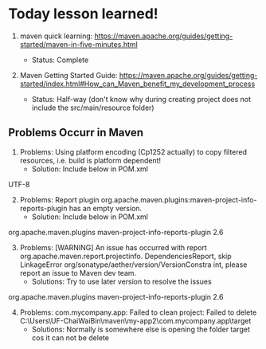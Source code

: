 # Today lesson learned!
1. maven quick learning: https://maven.apache.org/guides/getting-started/maven-in-five-minutes.html
   * Status: Complete

2. Maven Getting Started Guide: https://maven.apache.org/guides/getting-started/index.html#How_can_Maven_benefit_my_development_process
   * Status: Half-way (don't know why during creating project does not include the src/main/resource folder)

## Problems Occurr in Maven 
1. Problems: Using platform encoding (Cp1252 actually) to copy filtered resources, i.e. build is platform dependent!
   * Solution: Include below in POM.xml

<properties>
	<project.build.sourceEncoding>UTF-8</project.build.sourceEncoding>
</properties>

2. Problems: Report plugin org.apache.maven.plugins:maven-project-info-reports-plugin has an empty version.
   * Solution: Include below in POM.xml

<reporting>
    <plugins>
      <plugin>
        <groupId>org.apache.maven.plugins</groupId>
        <artifactId>maven-project-info-reports-plugin</artifactId>
        <version>2.6</version>
      </plugin>
    </plugins>
</reporting>

3. Problems: [WARNING] An issue has occurred with report org.apache.maven.report.projectinfo. DependenciesReport, skip LinkageError org/sonatype/aether/version/VersionConstra int, please report an issue to Maven dev team.
   * Solutions: Try to use later version to resolve the issues

<plugin>
   <groupId>org.apache.maven.plugins</groupId>
   <artifactId>maven-project-info-reports-plugin</artifactId>
   <version>2.6</version>
</plugin>

4. Problems: com.mycompany.app: Failed to clean project: Failed to delete C:\Users\UF-ChaiWaiBin\maven\my-app2\com.mycompany.app\target
   * Solutions: Normally is somewhere else is opening the folder target cos it can not be delete